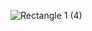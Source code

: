 ![Rectangle 1 (4)](https://user-images.githubusercontent.com/57104916/140616982-17917bc7-e2cc-486d-a89c-ecf0c8733c85.png)
